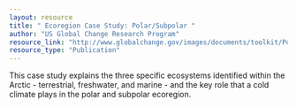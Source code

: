 ```yaml
---
layout: resource
title: " Ecoregion Case Study: Polar/Subpolar "
author: "US Global Change Research Program"
resource_link: "http://www.globalchange.gov/images/documents/toolkit/Polar_Subpolar/Case_Study/P..."
resource_type: "Publication"
---
```


This case study explains the three specific ecosystems identified within the Arctic - terrestrial, freshwater, and marine - and the key role that a cold climate plays in the polar and subpolar ecoregion.
